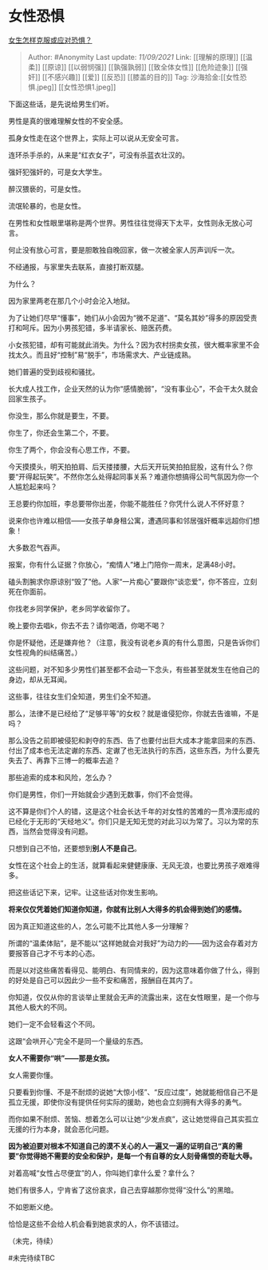 # 女性恐惧
[女生怎样克服或应对恐惧？](https://www.zhihu.com/question/46930544/answer/2112606469)

> Author: #Anonymity
> Last update: *11/09/2021*
> Link:  [[理解的原理]] [[温柔]] [[原谅]] [[以弱悯强]] [[孰强孰弱]] [[致全体女性]] [[危险迹象]] [[强奸]] [[不感兴趣]] [[爱]] [[反恐]] [[膝盖的目的]]
> Tag:
> 沙海拾金:[[女性恐惧.jpeg]] [[女性恐惧1.jpeg]]

下面这些话，是先说给男生们听。

男性是真的很难理解女性的不安全感。

孤身女性走在这个世界上，实际上可以说从无安全可言。

连环杀手杀的，从来是“红衣女子”，可没有杀蓝衣壮汉的。

强奸犯强奸的，可是女大学生。

醉汉猥亵的，可是女性。

流氓轮暴的，也是女性。

在男性和女性眼里堪称是两个世界。男性往往觉得天下太平，女性则永无放心可言。

何止没有放心可言，要是胆敢独自晚回家，做一次被全家人厉声训斥一次。

不经通报，与家里失去联系，直接打断双腿。

为什么？

因为家里两老在那几个小时会沦入地狱。

为了让她们尽早“懂事”，她们从小会因为“微不足道”、“莫名其妙”得多的原因受责打和呵斥。因为小男孩犯错，多半请家长、赔医药费。

小女孩犯错，却有可能就此消失。为什么？因为农村拐卖女孩，很大概率家里不会找太久。而且好“控制”易“脱手”，市场需求大、产业链成熟。

她们普遍的受到歧视和骚扰。

长大成人找工作，企业天然的认为你“感情脆弱”，“没有事业心”，不会干太久就会回家生孩子。

你没生，那么你就是要生，不要。

你生了，你还会生第二个，不要。

你生了两个，你会没有心思工作，不要。

今天摸摸头，明天拍拍肩、后天搂搂腰，大后天开玩笑拍拍屁股，这有什么？你要“开得起玩笑”。不然你怎么处得起同事关系？难道你想搞得公司气氛因为你一个人尴尬起来吗？

王总要约你加班，李总要带你出差，你能不能胜任？你凭什么说人不怀好意？

说来你也许难以相信——女孩子单身租公寓，遭遇同事和邻居强奸概率远超你们想象！

大多数忍气吞声。

报案，你有什么证据？你放心，“痴情人”堵上门陪你一周末，足满48小时。

磕头割腕求你原谅别“毁了”他。人家“一片痴心”要跟你“谈恋爱”，你不答应，立刻死在你面前。

你找老乡同学保护，老乡同学收留你了。

晚上要你去唱k，你去不去？请你喝酒，你喝不喝？

你是怀疑他，还是嫌弃他？（注意，我没有说老乡真的有什么意图，只是告诉你们女性视角的纠结痛苦。）

这些问题，对不知多少男性们甚至都不会动一下念头，有些甚至就发生在他自己的身边，却从无耳闻。

这些事，往往女生们全知道，男生们全不知道。

那么，法律不是已经给了“足够平等”的女权？就是谁侵犯你，你就去告谁嘛，不是吗？

那么没告之前即被侵犯和剥夺的东西、告了也要付出巨大成本才能拿回来的东西、付出了成本也无法定谳的东西、定谳了也无法执行的东西，这些东西，为什么要先失去了、再靠下三博一的概率去追？

那些追索的成本和风险，怎么办？

你们是男性，你们一开始就会少遇到无数事，你们不会觉得。

这不算是你们个人的错，这是这个社会长达千年的对女性的苦难的一贯冷漠形成的已经化于无形的“天经地义”。你们只是无知无觉的对此习以为常了。习以为常的东西，当然会觉得没有问题。

只想到自己不怕，还要想到**别人不是自己**。

女性在这个社会上的生活，就算看起来健健康康、无风无浪，也要比男孩子艰难得多。

把这些话记下来，记牢。让这些话对你发生影响。

**将来仅仅凭着她们知道你知道，你就有比别人大得多的机会得到她们的感情。**

因为真正知道这些的人，怎么可能不比其他人多一分理解？

所谓的“温柔体贴”，是不能以“这样她就会对我好”为动力的——因为这会存着对方要报答自己才不亏本的心态。

而是以对这些痛苦看得见、能明白、有同情来的，因为这意味着你做了什么，得到的好处是自己可以因此少一些不安和痛苦，报酬自在其内了。

你知道，仅仅从你的言谈举止里就会无声的流露出来，这在女性眼里，是一个你与其他人极大的不同。

她们一定不会轻看这个不同。

这跟“会哄开心”完全不是同一个量级的东西。

**女人不需要你“哄”——那是女孩。**

女人需要你懂。

只要看到你懂、不是不耐烦的说她“大惊小怪”、“反应过度”，她就能相信自己不是孤立无援，即使你没有提供任何实际的援助，她也会立刻拥有大得多的勇气。

而你如果不耐烦、苦恼、想着怎么可以让她“少发点疯”，这让她觉得自己其实孤立无援的行为本身，就会恶化问题。

**因为被迫要对根本不知道自己的漠不关心的人一遍又一遍的证明自己“真的需要”你觉得她不需要的安全和保护，是每一个有自尊的女人刻骨痛恨的奇耻大辱。**

对着高喊“女性占尽便宜”的人，你叫她们拿什么爱？拿什么？

她们有很多人，宁肯省了这份哀求，自己去穿越那你觉得“没什么”的黑暗。

不如恩断义绝。

恰恰是这些不会给人机会看到她哀求的人，你不该错过。

（未完，待续）

#未完待续TBC
